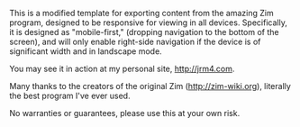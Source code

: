 This is a modified template for exporting content from the amazing Zim program, designed to be responsive for viewing in all devices. Specifically, it is designed as "mobile-first," (dropping navigation to the bottom of the screen), and will only enable right-side navigation if the device is of significant width and in landscape mode.

You may see it in action at my personal site, http://jrm4.com.

Many thanks to the creators of the original Zim (http://zim-wiki.org), literally the best program I've ever used.

No warranties or guarantees, please use this at your own risk.
